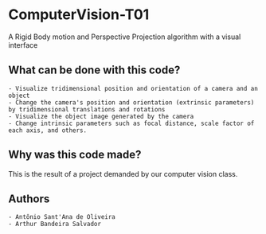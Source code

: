 # ComputerVision-T01
A Rigid Body motion and Perspective Projection algorithm with a visual interface

## What can be done with this code?
    - Visualize tridimensional position and orientation of a camera and an object
    - Change the camera's position and orientation (extrinsic parameters) by tridimensional translations and rotations
    - Visualize the object image generated by the camera
    - Change intrinsic parameters such as focal distance, scale factor of each axis, and others.

## Why was this code made?
This is the result of a project demanded by our computer vision class. 

## Authors
    - Antônio Sant'Ana de Oliveira
    - Arthur Bandeira Salvador